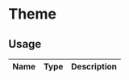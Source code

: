 <!-- 
This is an auto-generated markdown. 
You can change it in "src/Theme/Theme.tsx" and run build:docs to update this file.
-->
# Theme

## Usage
| Name        | Type           | Description  |
| ----------- |:--------------:| ------------:|


